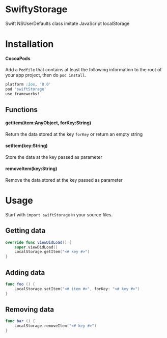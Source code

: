 # SwiftyStorage
Swift NSUserDefaults class imitate JavaScript localStorage

# Installation
#### CocoaPods
Add a `Podfile` that contains at least the following information to the root of your app project, then do `pod install`.
```ruby
platform :ios, '8.0'
pod 'swiftStorage'
use_frameworks!
```

## Functions

#### getItem(item:AnyObject, forKey:String)
Return the data stored at the key `forKey` or return an empty string
#### setItem(key:String) 
Store the data at the key passed as parameter

#### removeItem(key:String)
Remove the data stored at the key passed as parameter

# Usage
Start with `import swiftStorage` in your source files.

## Getting data
```swift
override func viewDidLoad() {
	super.viewDidLoad()
	LocalStorage.getItem("<# key #>")
}
```
## Adding data
```swift
func foo () {
 	LocalStorage.setItem("<# item #>", forKey: "<# key #>")
}
```
	
## Removing data
```swift
func bar () {
	LocalStorage.removeItem("<# key #>")
}
```

